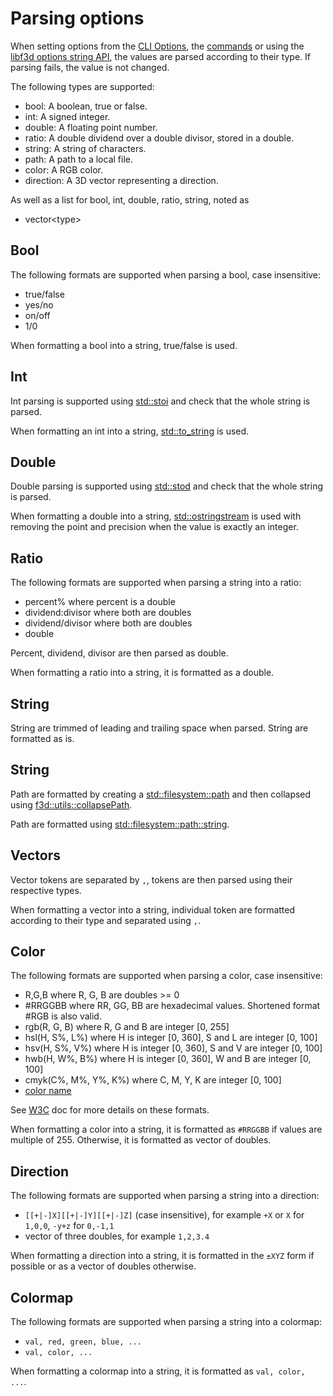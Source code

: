 # Parsing options

When setting options from the [CLI Options](OPTIONS.md), the [commands](COMMANDS.md) or using the [libf3d options string API](../libf3d/OPTIONS.md#string-api), the values are parsed according to their type. If parsing fails, the value is not changed.

The following types are supported:

- bool: A boolean, true or false.
- int: A signed integer.
- double: A floating point number.
- ratio: A double dividend over a double divisor, stored in a double.
- string: A string of characters.
- path: A path to a local file.
- color: A RGB color.
- direction: A 3D vector representing a direction.

As well as a list for bool, int, double, ratio, string, noted as

- vector\<type\>

## Bool

The following formats are supported when parsing a bool, case insensitive:

- true/false
- yes/no
- on/off
- 1/0

When formatting a bool into a string, true/false is used.

## Int

Int parsing is supported using [std::stoi](https://en.cppreference.com/w/cpp/string/basic_string/stol) and check
that the whole string is parsed.

When formatting an int into a string, [std::to_string](https://en.cppreference.com/w/cpp/string/basic_string/to_string) is used.

## Double

Double parsing is supported using [std::stod](https://en.cppreference.com/w/cpp/string/basic_string/stol) and check
that the whole string is parsed.

When formatting a double into a string, [std::ostringstream](https://en.cppreference.com/w/cpp/io/basic_ostringstream) is used
with removing the point and precision when the value is exactly an integer.

## Ratio

The following formats are supported when parsing a string into a ratio:

- percent% where percent is a double
- dividend:divisor where both are doubles
- dividend/divisor where both are doubles
- double

Percent, dividend, divisor are then parsed as double.

When formatting a ratio into a string, it is formatted as a double.

## String

String are trimmed of leading and trailing space when parsed.
String are formatted as is.

## String

Path are formatted by creating a [std::filesystem::path](https://en.cppreference.com/w/cpp/filesystem/path/path)
and then collapsed using [f3d::utils::collapsePath](https://f3d.app/doc/libf3d/doxygen/api/classf3d_1_1utils.html#_CPPv4N3f3d5utils12collapsePathERKNSt10filesystem4pathERKNSt10filesystem4pathE).

Path are formatted using [std::filesystem::path::string](https://en.cppreference.com/w/cpp/filesystem/path/string).

## Vectors

Vector tokens are separated by `,`, tokens are then parsed using their respective types.

When formatting a vector into a string, individual token are formatted according to their type and separated using `,`.

## Color

The following formats are supported when parsing a color, case insensitive:

- R,G,B where R, G, B are doubles >= 0
- #RRGGBB where RR, GG, BB are hexadecimal values. Shortened format #RGB is also valid.
- rgb(R, G, B) where R, G and B are integer [0, 255]
- hsl(H, S%, L%) where H is integer [0, 360], S and L are integer [0, 100]
- hsv(H, S%, V%) where H is integer [0, 360], S and V are integer [0, 100]
- hwb(H, W%, B%) where H is integer [0, 360], W and B are integer [0, 100]
- cmyk(C%, M%, Y%, K%) where C, M, Y, K are integer [0, 100]
- [color name](https://htmlpreview.github.io/?https://github.com/Kitware/vtk-examples/blob/gh-pages/VTKNamedColorPatches.html)

See [W3C](https://www.w3.org/TR/css-color-3/#rgb-color) doc for more details on these formats.

When formatting a color into a string, it is formatted as `#RRGGBB` if values are multiple of 255. Otherwise, it is formatted as vector of doubles.

## Direction

The following formats are supported when parsing a string into a direction:

- `[[+|-]X][[+|-]Y][[+|-]Z]` (case insensitive), for example `+X` or `X` for `1,0,0`, `-y+z` for `0,-1,1`
- vector of three doubles, for example `1,2,3.4`

When formatting a direction into a string, it is formatted in the `±XYZ` form if possible or as a vector of doubles otherwise.

## Colormap

The following formats are supported when parsing a string into a colormap:

- `val, red, green, blue, ...`
- `val, color, ...`

When formatting a colormap into a string, it is formatted as `val, color, ...`.
